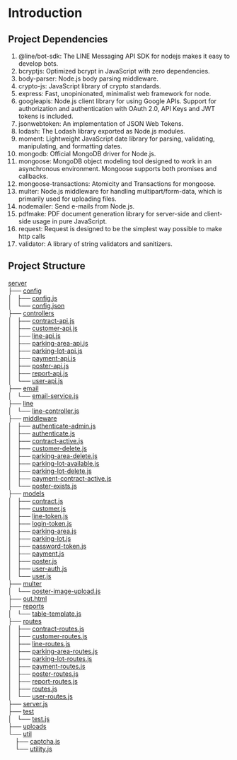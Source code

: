 # Introduction


## Project Dependencies
1) @line/bot-sdk: The LINE Messaging API SDK for nodejs makes it easy to develop bots.
2) bcryptjs: Optimized bcrypt in JavaScript with zero dependencies.
3) body-parser: Node.js body parsing middleware.
4) crypto-js: JavaScript library of crypto standards.
5) express: Fast, unopinionated, minimalist web framework for node.
6) googleapis: Node.js client library for using Google APIs. Support for authorization and authentication with OAuth 2.0, API Keys and JWT tokens is included.
7) jsonwebtoken: An implementation of JSON Web Tokens.
8) lodash: The Lodash library exported as Node.js modules.
9) moment: Lightweight JavaScript date library for parsing, validating, manipulating, and formatting dates.
10) mongodb: Official MongoDB driver for Node.js.
11) mongoose: MongoDB object modeling tool designed to work in an asynchronous environment. Mongoose supports both promises and callbacks.
11) mongoose-transactions: Atomicity and Transactions for mongoose.
12) multer: Node.js middleware for handling multipart/form-data, which is primarily used for uploading files.
13) nodemailer: Send e-mails from Node.js.
14) pdfmake: PDF document generation library for server-side and client-side usage in pure JavaScript.
15) request: Request is designed to be the simplest way possible to make http calls
16) validator: A library of string validators and sanitizers.

## Project Structure
<a href="https://github.com/ianyehwork/Contract-Management-Server-Node-Express-Mongo/tree/master/server">server</a><br>
	├── <a href="https://github.com/ianyehwork/Contract-Management-Server-Node-Express-Mongo/tree/master/server/config/">config</a><br>
	│   ├── <a href="https://github.com/ianyehwork/Contract-Management-Server-Node-Express-Mongo/tree/master/server/config/config.js">config.js</a><br>
	│   └── <a href="https://github.com/ianyehwork/Contract-Management-Server-Node-Express-Mongo/tree/master/server/config/config.json">config.json</a><br>
	├── <a href="https://github.com/ianyehwork/Contract-Management-Server-Node-Express-Mongo/tree/master/server/controllers/">controllers</a><br>
	│   ├── <a href="https://github.com/ianyehwork/Contract-Management-Server-Node-Express-Mongo/tree/master/server/controllers/contract-api.js">contract-api.js</a><br>
	│   ├── <a href="https://github.com/ianyehwork/Contract-Management-Server-Node-Express-Mongo/tree/master/server/controllers/customer-api.js">customer-api.js</a><br>
	│   ├── <a href="https://github.com/ianyehwork/Contract-Management-Server-Node-Express-Mongo/tree/master/server/controllers/line-api.js">line-api.js</a><br>
	│   ├── <a href="https://github.com/ianyehwork/Contract-Management-Server-Node-Express-Mongo/tree/master/server/controllers/parking-area-api.js">parking-area-api.js</a><br>
	│   ├── <a href="https://github.com/ianyehwork/Contract-Management-Server-Node-Express-Mongo/tree/master/server/controllers/parking-lot-api.js">parking-lot-api.js</a><br>
	│   ├── <a href="https://github.com/ianyehwork/Contract-Management-Server-Node-Express-Mongo/tree/master/server/controllers/payment-api.js">payment-api.js</a><br>
	│   ├── <a href="https://github.com/ianyehwork/Contract-Management-Server-Node-Express-Mongo/tree/master/server/controllers/poster-api.js">poster-api.js</a><br>
	│   ├── <a href="https://github.com/ianyehwork/Contract-Management-Server-Node-Express-Mongo/tree/master/server/controllers/report-api.js">report-api.js</a><br>
	│   └── <a href="https://github.com/ianyehwork/Contract-Management-Server-Node-Express-Mongo/tree/master/server/controllers/user-api.js">user-api.js</a><br>
	├── <a href="https://github.com/ianyehwork/Contract-Management-Server-Node-Express-Mongo/tree/master/server/email/">email</a><br>
	│   └── <a href="https://github.com/ianyehwork/Contract-Management-Server-Node-Express-Mongo/tree/master/server/email/email-service.js">email-service.js</a><br>
	├── <a href="https://github.com/ianyehwork/Contract-Management-Server-Node-Express-Mongo/tree/master/server/line/">line</a><br>
	│   └── <a href="https://github.com/ianyehwork/Contract-Management-Server-Node-Express-Mongo/tree/master/server/line/line-controller.js">line-controller.js</a><br>
	├── <a href="https://github.com/ianyehwork/Contract-Management-Server-Node-Express-Mongo/tree/master/server/middleware/">middleware</a><br>
	│   ├── <a href="https://github.com/ianyehwork/Contract-Management-Server-Node-Express-Mongo/tree/master/server/middleware/authenticate-admin.js">authenticate-admin.js</a><br>
	│   ├── <a href="https://github.com/ianyehwork/Contract-Management-Server-Node-Express-Mongo/tree/master/server/middleware/authenticate.js">authenticate.js</a><br>
	│   ├── <a href="https://github.com/ianyehwork/Contract-Management-Server-Node-Express-Mongo/tree/master/server/middleware/contract-active.js">contract-active.js</a><br>
	│   ├── <a href="https://github.com/ianyehwork/Contract-Management-Server-Node-Express-Mongo/tree/master/server/middleware/customer-delete.js">customer-delete.js</a><br>
	│   ├── <a href="https://github.com/ianyehwork/Contract-Management-Server-Node-Express-Mongo/tree/master/server/middleware/parking-area-delete.js">parking-area-delete.js</a><br>
	│   ├── <a href="https://github.com/ianyehwork/Contract-Management-Server-Node-Express-Mongo/tree/master/server/middleware/parking-lot-available.js">parking-lot-available.js</a><br>
	│   ├── <a href="https://github.com/ianyehwork/Contract-Management-Server-Node-Express-Mongo/tree/master/server/middleware/parking-lot-delete.js">parking-lot-delete.js</a><br>
	│   ├── <a href="https://github.com/ianyehwork/Contract-Management-Server-Node-Express-Mongo/tree/master/server/middleware/payment-contract-active.js">payment-contract-active.js</a><br>
	│   └── <a href="https://github.com/ianyehwork/Contract-Management-Server-Node-Express-Mongo/tree/master/server/middleware/poster-exists.js">poster-exists.js</a><br>
	├── <a href="https://github.com/ianyehwork/Contract-Management-Server-Node-Express-Mongo/tree/master/server/models/">models</a><br>
	│   ├── <a href="https://github.com/ianyehwork/Contract-Management-Server-Node-Express-Mongo/tree/master/server/models/contract.js">contract.js</a><br>
	│   ├── <a href="https://github.com/ianyehwork/Contract-Management-Server-Node-Express-Mongo/tree/master/server/models/customer.js">customer.js</a><br>
	│   ├── <a href="https://github.com/ianyehwork/Contract-Management-Server-Node-Express-Mongo/tree/master/server/models/line-token.js">line-token.js</a><br>
	│   ├── <a href="https://github.com/ianyehwork/Contract-Management-Server-Node-Express-Mongo/tree/master/server/models/login-token.js">login-token.js</a><br>
	│   ├── <a href="https://github.com/ianyehwork/Contract-Management-Server-Node-Express-Mongo/tree/master/server/models/parking-area.js">parking-area.js</a><br>
	│   ├── <a href="https://github.com/ianyehwork/Contract-Management-Server-Node-Express-Mongo/tree/master/server/models/parking-lot.js">parking-lot.js</a><br>
	│   ├── <a href="https://github.com/ianyehwork/Contract-Management-Server-Node-Express-Mongo/tree/master/server/models/password-token.js">password-token.js</a><br>
	│   ├── <a href="https://github.com/ianyehwork/Contract-Management-Server-Node-Express-Mongo/tree/master/server/models/payment.js">payment.js</a><br>
	│   ├── <a href="https://github.com/ianyehwork/Contract-Management-Server-Node-Express-Mongo/tree/master/server/models/poster.js">poster.js</a><br>
	│   ├── <a href="https://github.com/ianyehwork/Contract-Management-Server-Node-Express-Mongo/tree/master/server/models/user-auth.js">user-auth.js</a><br>
	│   └── <a href="https://github.com/ianyehwork/Contract-Management-Server-Node-Express-Mongo/tree/master/server/models/user.js">user.js</a><br>
	├── <a href="https://github.com/ianyehwork/Contract-Management-Server-Node-Express-Mongo/tree/master/server/multer/">multer</a><br>
	│   └── <a href="https://github.com/ianyehwork/Contract-Management-Server-Node-Express-Mongo/tree/master/server/multer/poster-image-upload.js">poster-image-upload.js</a><br>
	├── <a href="https://github.com/ianyehwork/Contract-Management-Server-Node-Express-Mongo/tree/master/server/out.html">out.html</a><br>
	├── <a href="https://github.com/ianyehwork/Contract-Management-Server-Node-Express-Mongo/tree/master/server/reports/">reports</a><br>
	│   └── <a href="https://github.com/ianyehwork/Contract-Management-Server-Node-Express-Mongo/tree/master/server/reports/table-template.js">table-template.js</a><br>
	├── <a href="https://github.com/ianyehwork/Contract-Management-Server-Node-Express-Mongo/tree/master/server/routes/">routes</a><br>
	│   ├── <a href="https://github.com/ianyehwork/Contract-Management-Server-Node-Express-Mongo/tree/master/server/routes/contract-routes.js">contract-routes.js</a><br>
	│   ├── <a href="https://github.com/ianyehwork/Contract-Management-Server-Node-Express-Mongo/tree/master/server/routes/customer-routes.js">customer-routes.js</a><br>
	│   ├── <a href="https://github.com/ianyehwork/Contract-Management-Server-Node-Express-Mongo/tree/master/server/routes/line-routes.js">line-routes.js</a><br>
	│   ├── <a href="https://github.com/ianyehwork/Contract-Management-Server-Node-Express-Mongo/tree/master/server/routes/parking-area-routes.js">parking-area-routes.js</a><br>
	│   ├── <a href="https://github.com/ianyehwork/Contract-Management-Server-Node-Express-Mongo/tree/master/server/routes/parking-lot-routes.js">parking-lot-routes.js</a><br>
	│   ├── <a href="https://github.com/ianyehwork/Contract-Management-Server-Node-Express-Mongo/tree/master/server/routes/payment-routes.js">payment-routes.js</a><br>
	│   ├── <a href="https://github.com/ianyehwork/Contract-Management-Server-Node-Express-Mongo/tree/master/server/routes/poster-routes.js">poster-routes.js</a><br>
	│   ├── <a href="https://github.com/ianyehwork/Contract-Management-Server-Node-Express-Mongo/tree/master/server/routes/report-routes.js">report-routes.js</a><br>
	│   ├── <a href="https://github.com/ianyehwork/Contract-Management-Server-Node-Express-Mongo/tree/master/server/routes/routes.js">routes.js</a><br>
	│   └── <a href="https://github.com/ianyehwork/Contract-Management-Server-Node-Express-Mongo/tree/master/server/routes/user-routes.js">user-routes.js</a><br>
	├── <a href="https://github.com/ianyehwork/Contract-Management-Server-Node-Express-Mongo/tree/master/server/server.js">server.js</a><br>
	├── <a href="https://github.com/ianyehwork/Contract-Management-Server-Node-Express-Mongo/tree/master/server/test/">test</a><br>
	│   └── <a href="https://github.com/ianyehwork/Contract-Management-Server-Node-Express-Mongo/tree/master/server/test/test.js">test.js</a><br>
	├── <a href="https://github.com/ianyehwork/Contract-Management-Server-Node-Express-Mongo/tree/master/server/uploads/">uploads</a><br>
	└── <a href="https://github.com/ianyehwork/Contract-Management-Server-Node-Express-Mongo/tree/master/server/util/">util</a><br>
	&nbsp;&nbsp;&nbsp; ├── <a href="https://github.com/ianyehwork/Contract-Management-Server-Node-Express-Mongo/tree/master/server/util/captcha.js">captcha.js</a><br>
	&nbsp;&nbsp;&nbsp; └── <a href="https://github.com/ianyehwork/Contract-Management-Server-Node-Express-Mongo/tree/master/server/util/utility.js">utility.js</a><br>
	<br><br>
